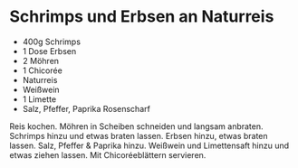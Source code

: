 ﻿# Schrimps und Erbsen an Naturreis

- 400g Schrimps
- 1 Dose Erbsen
- 2 Möhren
- 1 Chicorée
- Naturreis
- Weißwein
- 1 Limette
- Salz, Pfeffer, Paprika Rosenscharf

Reis kochen.
Möhren in Scheiben schneiden und langsam anbraten.
Schrimps hinzu und etwas braten lassen.
Erbsen hinzu, etwas braten lassen.
Salz, Pfeffer & Paprika hinzu.
Weißwein und Limettensaft hinzu und etwas ziehen lassen.
Mit Chicoréeblättern servieren.

